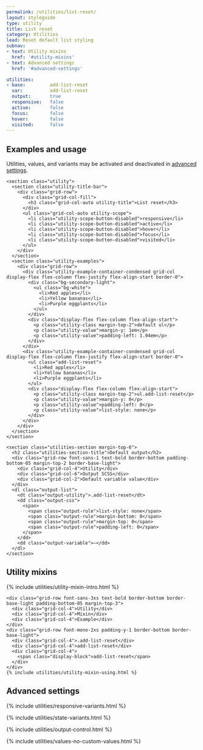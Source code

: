 ```yaml
---
permalink: /utilities/list-reset/
layout: styleguide
type: utility
title: List reset
category: Utilities
lead: Reset default list styling
subnav:
- text: Utility mixins
  href: '#utility-mixins'
- text: Advanced settings
  href: '#advanced-settings'

utilities:
- base:         add-list-reset
  var:          add-list-reset
  output:       true
  responsive:   false
  active:       false
  focus:        false
  hover:        false
  visited:      false
---
```


<div class="font-sans-4 weight-300">

  <section class="utilities-section">
    <div class="grid-row flex-align-center margin-bottom-2">
      <h2 class="grid-col-auto utilities-section-title">Examples and usage</h2>
      <p class="grid-col-fill utilities-section-helper">Utilities, values, and variants may be activated and deactivated in <a href="#0" class="text-ink text-no-wrap">advanced settings</a>.</p>
    </div>

    <section class="utility">
      <section class="utility-title-bar">
        <div class="grid-row">
          <div class="grid-col-fill">
            <h3 class="grid-col-auto utility-title">List reset</h3>
          </div>
          <ul class="grid-col-auto utility-scope">
            <li class="utility-scope-button-disabled">responsive</li>
            <li class="utility-scope-button-disabled">active</li>
            <li class="utility-scope-button-disabled">hover</li>
            <li class="utility-scope-button-disabled">focus</li>
            <li class="utility-scope-button-disabled">visited</li>
          </ul>
        </div>
      </section>
      <section class="utility-examples">
        <div class="grid-row">
          <div class="utility-example-container-condensed grid-col display-flex flex-column flex-justify flex-align-start border-0">
            <div class="bg-secondary-light">
              <ul class="bg-white">
                <li>Red apples</li>
                <li>Yellow bananas</li>
                <li>Purple eggplants</li>
              </ul>
            </div>
            <div class="display-flex flex-column flex-align-start">
              <p class="utility-class margin-top-2">default ul</p>
              <p class="utility-value">margin-y: 1em</p>
              <p class="utility-value">padding-left: 1.94em</p>
            </div>
          </div>
          <div class="utility-example-container-condensed grid-col display-flex flex-column flex-justify flex-align-start border-0">
            <ul class="add-list-reset">
              <li>Red apples</li>
              <li>Yellow bananas</li>
              <li>Purple eggplants</li>
            </ul>
            <div class="display-flex flex-column flex-align-start">
              <p class="utility-class margin-top-2">ul.add-list-reset</p>
              <p class="utility-value">margin-y: 0</p>
              <p class="utility-value">padding-left: 0</p>
              <p class="utility-value">list-style: none</p>
            </div>
          </div>
        </div>
      </section>
    </section>

    <section class="utilities-section margin-top-6">
      <h2 class="utilities-section-title">Default output</h2>
      <div class="grid-row font-sans-1 text-bold border-bottom padding-bottom-05 margin-top-2 border-base-light">
        <div class="grid-col-4">Utility</div>
        <div class="grid-col-6">Output SCSS</div>
        <div class="grid-col-2">Default variable value</div>
      </div>
      <dl class="output-list">
        <dt class="output-utility">.add-list-reset</dt>
        <dd class="output-css">
          <span>
            <span class="output-rule">list-style: none</span>
            <span class="output-rule">margin-bottom: 0</span>
            <span class="output-rule">margin-top: 0</span>
            <span class="output-rule">padding-left: 0</span>
          </span>
        </dd>
        <dd class="output-variable">—</dd>
      </dl>
    </section>
  </section>

  <section id="utility-mixins" class="padding-top-4">
    <h2 class="margin-y-0">Utility mixins</h2>
    {% include utilities/utility-mixin-intro.html %}

    <div class="grid-row font-sans-3xs text-bold border-bottom border-base-light padding-bottom-05 margin-top-3">
      <div class="grid-col-4">Utility</div>
      <div class="grid-col-4">Mixin</div>
      <div class="grid-col-4">Example</div>
    </div>
    <div class="grid-row font-mono-2xs padding-y-1 border-bottom border-base-light">
      <div class="grid-col-4">.add-list-reset</div>
      <div class="grid-col-4">add-list-reset</div>
      <div class="grid-col-4">
        <span class="display-block">add-list-reset</span>
      </div>
    </div>
    {% include utilities/utility-mixin-using.html %}
  </section>

<section id="advanced-settings" class="padding-top-4">
  <h2 class="margin-y-0">Advanced settings</h2>

  {% include utilities/responsive-variants.html %}

  {% include utilities/state-variants.html %}

  {% include utilities/output-control.html %}

  {% include utilities/values-no-custom-values.html %}
</section>
